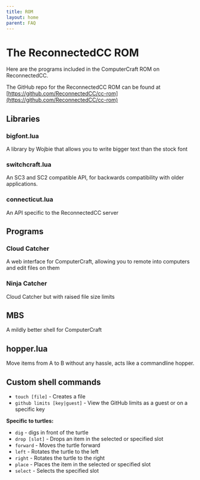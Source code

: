 ```yaml
---
title: ROM
layout: home
parent: FAQ
---
```


# The ReconnectedCC ROM

Here are the programs included in the ComputerCraft ROM on ReconnectedCC.

The GitHub repo for the ReconnectedCC ROM can be found at [https://github.com/ReconnectedCC/cc-rom](https://github.com/ReconnectedCC/cc-rom)

## Libraries
### bigfont.lua
A library by Wojbie that allows you to write bigger text than the stock font

### switchcraft.lua
An SC3 and SC2 compatible API, for backwards compatibility with older applications.

### connecticut.lua
An API specific to the ReconnectedCC server

## Programs
### Cloud Catcher
A web interface for ComputerCraft, allowing you to remote into computers and edit files on them

### Ninja Catcher
Cloud Catcher but with raised file size limits

## MBS
A mildly better shell for ComputerCraft

## hopper.lua
Move items from A to B without any hassle, acts like a commandline hopper.


## Custom shell commands
- `touch [file]` - Creates a file
- `github limits [key|guest]` - View the GitHub limits as a guest or on a specific key


**Specific to turtles:**
- `dig` - digs in front of the turtle
- `drop [slot]` - Drops an item in the selected or specified slot
- `forward` - Moves the turtle forward
- `left` - Rotates the turtle to the left
- `right` - Rotates the turtle to the right
- `place` - Places the item in the selected or specified slot
- `select` - Selects the specified slot